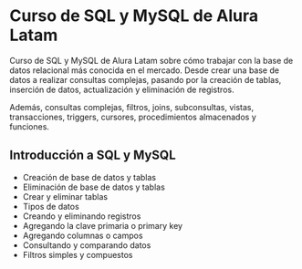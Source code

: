 # Curso de SQL y MySQL de Alura Latam

Curso de SQL y MySQL de Alura Latam sobre cómo trabajar con la base de datos relacional más conocida en el mercado. Desde crear una base de datos a realizar consultas complejas, pasando por la creación de tablas, inserción de datos, actualización y eliminación de registros.

Además, consultas complejas, filtros, joins, subconsultas, vistas, transacciones, triggers, cursores, procedimientos almacenados y funciones.

## Introducción a SQL y MySQL

- Creación de base de datos y tablas
- Eliminación de base de datos y tablas
- Crear y eliminar tablas
- Tipos de datos
- Creando y eliminando registros
- Agregando la clave primaria o primary key
- Agregando columnas o campos
- Consultando y comparando datos
- Filtros simples y compuestos 